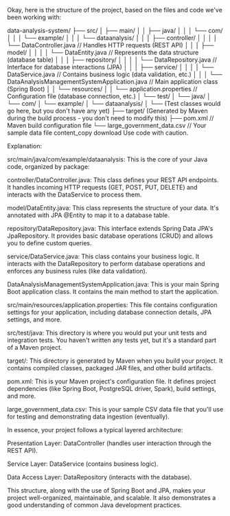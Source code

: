 Okay, here is the structure of the project, based on the files and code we've been working with:

data-analysis-system/
├── src/
│   ├── main/
│   │   ├── java/
│   │   │   └── com/
│   │   │       └── example/
│   │   │           └── dataanalysis/
│   │   │               ├── controller/
│   │   │               │   └── DataController.java  // Handles HTTP requests (REST API)
│   │   │               ├── model/
│   │   │               │   └── DataEntity.java     // Represents the data structure (database table)
│   │   │               ├── repository/
│   │   │               │   └── DataRepository.java  // Interface for database interactions (JPA)
│   │   │               ├── service/
│   │   │               │   └── DataService.java     // Contains business logic (data validation, etc.)
│   │   │               └── DataAnalysisManagementSystemApplication.java // Main application class (Spring Boot)
│   │   └── resources/
│   │       └── application.properties  // Configuration file (database connection, etc.)
│   └── test/
│       └── java/
│           └── com/
│               └── example/
│                   └── dataanalysis/
│                       └──  (Test classes would go here, but you don't have any yet)
├── target/  (Generated by Maven during the build process - you don't need to modify this)
├── pom.xml  // Maven build configuration file
└── large_government_data.csv // Your sample data file
content_copy
download
Use code with caution.

Explanation:

src/main/java/com/example/dataanalysis: This is the core of your Java code, organized by package:

controller/DataController.java: This class defines your REST API endpoints. It handles incoming HTTP requests (GET, POST, PUT, DELETE) and interacts with the DataService to process them.

model/DataEntity.java: This class represents the structure of your data. It's annotated with JPA @Entity to map it to a database table.

repository/DataRepository.java: This interface extends Spring Data JPA's JpaRepository. It provides basic database operations (CRUD) and allows you to define custom queries.

service/DataService.java: This class contains your business logic. It interacts with the DataRepository to perform database operations and enforces any business rules (like data validation).

DataAnalysisManagementSystemApplication.java: This is your main Spring Boot application class. It contains the main method to start the application.

src/main/resources/application.properties: This file contains configuration settings for your application, including database connection details, JPA settings, and more.

src/test/java: This directory is where you would put your unit tests and integration tests. You haven't written any tests yet, but it's a standard part of a Maven project.

target/: This directory is generated by Maven when you build your project. It contains compiled classes, packaged JAR files, and other build artifacts.

pom.xml: This is your Maven project's configuration file. It defines project dependencies (like Spring Boot, PostgreSQL driver, Spark), build settings, and more.

large_government_data.csv: This is your sample CSV data file that you'll use for testing and demonstrating data ingestion (eventually).

In essence, your project follows a typical layered architecture:

Presentation Layer: DataController (handles user interaction through the REST API).

Service Layer: DataService (contains business logic).

Data Access Layer: DataRepository (interacts with the database).

This structure, along with the use of Spring Boot and JPA, makes your project well-organized, maintainable, and scalable. It also demonstrates a good understanding of common Java development practices.